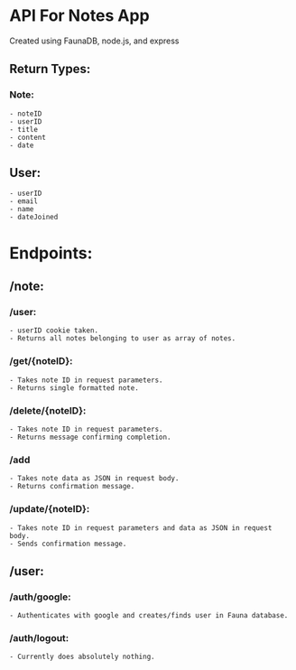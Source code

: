 # API For Notes App

Created using FaunaDB, node.js, and express

## Return Types:
### Note:
    - noteID
    - userID
    - title
    - content
    - date
## User:
    - userID
    - email
    - name
    - dateJoined

# Endpoints:
## /note:
### /user:
    - userID cookie taken.
    - Returns all notes belonging to user as array of notes.
### /get/{noteID}:
    - Takes note ID in request parameters.
    - Returns single formatted note.
### /delete/{noteID}:
    - Takes note ID in request parameters.
    - Returns message confirming completion.
### /add
    - Takes note data as JSON in request body.
    - Returns confirmation message.
### /update/{noteID}:
    - Takes note ID in request parameters and data as JSON in request body.
    - Sends confirmation message.
## /user:
### /auth/google:
    - Authenticates with google and creates/finds user in Fauna database.
### /auth/logout:
    - Currently does absolutely nothing.